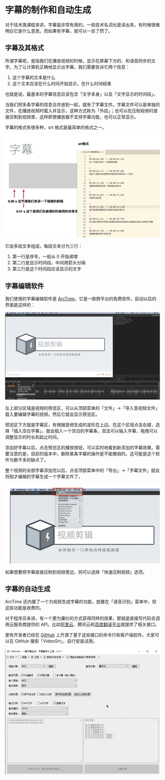 # 字幕的制作和自动生成

对于技术类课程来讲，字幕是非常有用的。一些技术名词光是读出来，有时候很难明白它是什么意思。而如果有字幕，就可以一目了然了。

## 字幕及其格式

所谓字幕呢，是指我们在播放视频的时候，显示在屏幕下方的、和语音同步的文字。为了让计算机正确地显示出字幕，我们需要告诉它两个信息：

1. 这个字幕的文本是什么
2. 这个文本应该在什么时间开始显示，在什么时间结束

也就是说，最基本的字幕信息应该包含「文字本身」以及「文字显示的时间段」。

当我们把多条字幕的信息合并放到一起，就有了字幕文件。字幕文件可以是单独的文件，在播放视频时载入并显示，这种方式称为「外挂」；也可以在压制视频时直接压制到视频里，这样即使播放器不支持字幕功能，也可以正常显示。

字幕的格式有很多种，srt 格式是最简单的格式之一。

![picture 21](images/62dc524776dc00af636cbaaf05bec313b51916178d77e02e0e116fd929e2a93f.png)  

它由多段文本组成，每段文本分为三行：

1. 第一行是序号，一般从 0 开始递增
1. 第二行是显示时间段，中间用箭头分隔
1. 第三行是这个时间段应该显示的文字

## 字幕编辑软件

我们使用的字幕编辑软件是 [ArcTime](https://arctime.org/)，它是一款跨平台的免费软件。启动以后的界面是这样的：

![picture 22](images/165620d9e9ed2f1a0a834a832b61168f1939c29117f81b604ed6cacae77e4b7a.png)  


左上部分区域是视频的预览区，可以从顶部菜单的「文件」→「导入音视频文件」载入要编辑字幕的视频。然后它就会显示预览区。

预览区下方就是字幕区，有根据音频生成的波形在上边。在这个区域点击右键，选择「插入空白字幕」，就会插入一个空白的字幕条，双击可以输入字幕，拖拽可以调整显示的时长和起止时间。

添加好字幕以后，点击预览区的播放按钮，可以实时地看到新添加的字幕效果。需要注意的是，目前的版本中，删除某条字幕的操作是不能撤销的。这可能是这个软件为数不多的缺点了。

整个视频的全部字幕添加完以后，点击顶部菜单中的「导出」→「字幕文件」就会将刚才编辑的字幕生成一个字幕文件了。

![picture 23](images/747331b8341ef7ac9aa5a2dd1456fe0c54451519091c634b9df663bf118cacce.png) 

如果想要把字幕直接压制到视频里边，则可以选择「快速压制视频」选项。

## 字幕的自动生成

ArcTime 还内置了一个为视频生成字幕的功能，放置在「语音识别」菜单中，但这些功能是收费的。

对于程序员来讲，有一个更为廉价的方式获得同样的效果，那就是直接写代码去调用云服务商提供的 API。比如[阿里云](https://ai.aliyun.com/nls/filetrans?spm=5176.12061031.1228726.1.47fe3cb43I34mn)、腾讯云和[百度翻译平台](http://api.fanyi.baidu.com/api/trans/product/index)就提供了相关接口。

更有开发者已经在 [GitHub](https://github.com/wxbool/video-srt-windows) 上开源了基于这些接口的命令行和客户端软件。大家可以在 GitHub 搜索「VideoSrt」，自行安装试用。

![picture 24](images/f422703492df26295513f51a08875ad5988fec98ed3d0eec6d5cc8f2844369df.png)  
